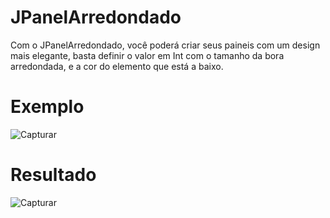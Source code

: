 # JPanelArredondado
Com o JPanelArredondado, você poderá criar seus paineis com um design mais elegante, basta definir o valor em Int com o tamanho da bora arredondada, e a cor do elemento que está a baixo.

# Exemplo
![Capturar](https://user-images.githubusercontent.com/47366440/147364452-33ae9424-58ff-42d2-b19d-4069a8b97cec.PNG)

# Resultado
![Capturar](https://user-images.githubusercontent.com/47366440/147364607-68e28282-4a67-4fb1-8596-b39cf708ff6d.PNG)
